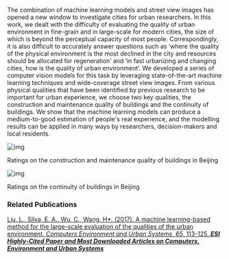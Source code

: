 The combination of machine learning models and street view images has opened a new window to investigate cities for urban researchers. In this work, we dealt with the difficulty of evaluating the quality of urban environment in fine-grain and in large-scale for modern cities, the size of which is beyond the perceptual capacity of most people. Correspondingly, it is also difficult to accurately answer questions such as ‘where the quality of the physical environment is the most declined in the city and resources should be allocated for regeneration’ and ‘in fast urbanizing and changing cities, how is the quality of urban environment’. We developed a series of computer vision models for this task by leveraging state-of-the-art machine learning techniques and wide-coverage street view images. From various physical qualities that have been identified by previous research to be important for urban experience, we choose two key qualities, the construction and maintenance quality of buildings and the continuity of buildings. We show that the machine learning models can produce a medium-to-good estimation of people's real experience, and the modelling results can be applied in many ways by researchers, decision-makers and local residents.

![img](C:\Users\maste\webdev\urpr\public\pages\Deep-learning-the-quality-of-urban-environment.assets\clip_image002.jpg)

Ratings on the construction and maintenance quality of buildings in Beijing

![img](C:\Users\maste\webdev\urpr\public\pages\Deep-learning-the-quality-of-urban-environment.assets\clip_image004.jpg)

Ratings on the continuity of buildings in Beijing

 

### Related Publications

[Liu, L., Silva, E. A., Wu, C., Wang, H*. (2017). A machine learning-based method for the large-scale evaluation of the qualities of the urban environment. *Computers Environment and Urban Systems*, *65*, 113-125. ***ESI Highly-Cited Paper and Most Downloaded Articles on Computers, Environment and Urban Systems*** ](https://www.sciencedirect.com/science/article/pii/S0198971516301831)

